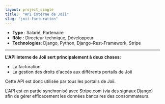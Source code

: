 ```yaml
---
layout: project_single
title:  "API interne de Joii"
slug: "joii-facturation"
---
```


* **Type** : Salarié, Partenaire
* **Rôle** : Directeur technique, Développeur
* **Technologies**: Django, Python, Django-Rest-Framework, Stripe

---

**L'API interne de Joii sert principalement à deux choses:**

* La facturation
* La gestion des droits d'accès aux différents portails de Joii

Cette API est donc utilisée par tous les portails de Joii.

L'API est en partie synchronisé avec Stripe.com (via des signaux Django) afin de gérer efficacement les données bancaires des consommateurs.